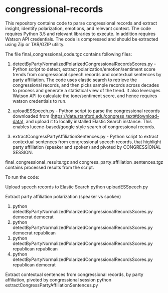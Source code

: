 # congressional-records
This repository contains code to parse congressional records and extract insight, identify polarization, emotions, and relevant context. The code requires Python 3.5 and relevant libraries to execute. In addition requires Watson API credentials. The code is compressed and should be extracted using Zip or TAR/GZIP utility.

The file final_congressional_code.tgz contains following files:
1) detectByPartyNormalizedPolarizedCongressionalRecordsScores.py - Python script to detect, extract polarization/emotion/sentiment score trends from congressional speech records and contextual sentences by party affiliation. The code uses elastic search to retrieve the congressional records, and then picks sample records across decades to process and generate a statistical view of the trend. It also leverages Watson API to calculate the tone/sentiment score, and hence requires watson credentials to run.

2) uploadESSpeech.py - Python script to parse the congressional records downloaded from (https://data.stanford.edu/congress_text#download-data), and upload it to locally installed Elastic Search instance. This enables lucene-based/google style search of congressional records.

3) extractCongressPartyAffiliationSentences.py - Python script to extract contextual sentences from congressional speech records, that highlight party affiliation (speaker and spoken) and pivoted by CONGRESSIONAL SESSION.

final_congressional_results.tgz and congress_party_affiliation_sentences.tgz contains processed results from the script.

To run the code:

Upload speech records to Elastic Search
python uploadESSpeech.py

Extract party affiliation polarization (speaker vs spoken)
1) python detectByPartyNormalizedPolarizedCongressionalRecordsScores.py democrat democrat
2) python detectByPartyNormalizedPolarizedCongressionalRecordsScores.py democrat republican
3) python detectByPartyNormalizedPolarizedCongressionalRecordsScores.py republican republican
4) python detectByPartyNormalizedPolarizedCongressionalRecordsScores.py republican democrat

Extract contextual sentences from congressional records, by party affiliation, pivoted by congressional session
python extractCongressPartyAffiliationSentences.py
